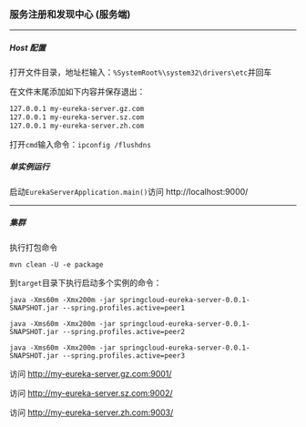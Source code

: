 ### 服务注册和发现中心 (服务端)

---

##### Host 配置

打开文件目录，地址栏输入：`%SystemRoot%\system32\drivers\etc`并回车

在文件末尾添加如下内容并保存退出：

```html
127.0.0.1 my-eureka-server.gz.com
127.0.0.1 my-eureka-server.sz.com
127.0.0.1 my-eureka-server.zh.com
```

打开`cmd`输入命令：`ipconfig /flushdns`

##### 单实例运行

启动`EurekaServerApplication.main()`访问 http://localhost:9000/

---

##### 集群

执行打包命令

```shell
mvn clean -U -e package
```

到`target`目录下执行启动多个实例的命令：

```shell
java -Xms60m -Xmx200m -jar springcloud-eureka-server-0.0.1-SNAPSHOT.jar --spring.profiles.active=peer1
```

```shell
java -Xms60m -Xmx200m -jar springcloud-eureka-server-0.0.1-SNAPSHOT.jar --spring.profiles.active=peer2
```

```shell
java -Xms60m -Xmx200m -jar springcloud-eureka-server-0.0.1-SNAPSHOT.jar --spring.profiles.active=peer3
```

访问 http://my-eureka-server.gz.com:9001/

访问 http://my-eureka-server.sz.com:9002/

访问 http://my-eureka-server.zh.com:9003/